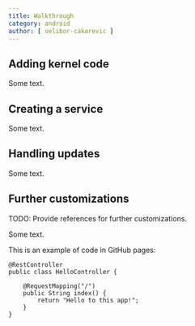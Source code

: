 ```yaml
---
title: Walkthrough
category: android
author: [ velibor-cakarevic ]
---
```



## Adding kernel code

Some text.

## Creating a service

Some text.

## Handling updates

Some text.

## Further customizations

TODO: Provide references for further customizations.

Some text.

This is an example of code in GitHub pages:


```
@RestController
public class HelloController {

	@RequestMapping("/")
	public String index() {
		return "Hello to this app!";
	}
}
```